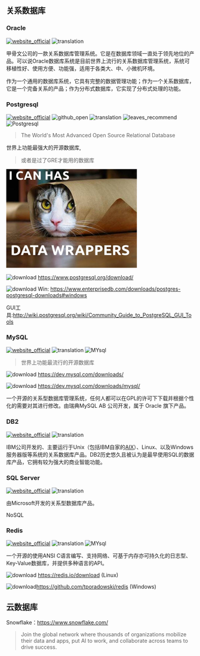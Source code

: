 ## 关系数据库

### Oracle
[![website_official](https://gitbook07.oss-cn-hangzhou.aliyuncs.com/website_official.svg)](https://www.oracle.com/index.htm) ![translation](https://gitbook07.oss-cn-hangzhou.aliyuncs.com/translation.svg) 

甲骨文公司的一款关系数据库管理系统。它是在数据库领域一直处于领先地位的产品。可以说Oracle数据库系统是目前世界上流行的关系数据库管理系统，系统可移植性好、使用方便、功能强，适用于各类大、中、小微机环境。

作为一个通用的数据库系统，它具有完整的数据管理功能；作为一个关系数据库，它是一个完备关系的产品；作为分布式数据库，它实现了分布式处理的功能。

### Postgresql
[![website_official](https://gitbook07.oss-cn-hangzhou.aliyuncs.com/website_official.svg)](https://www.postgresql.org/) ![github_open](https://gitbook07.oss-cn-hangzhou.aliyuncs.com/github_open.svg) ![translation](https://gitbook07.oss-cn-hangzhou.aliyuncs.com/translation.svg) ![leaves_recommend](https://gitbook07.oss-cn-hangzhou.aliyuncs.com/leaves_rec.svg) ![Postgresql](https://img.shields.io/badge/Version-13.0-ff55bb.svg)

> The World's Most Advanced Open Source Relational Database

世界上功能最强大的开源数据库,

> 或者是过了GRE才能用的数据库

<img src="../../.gitbook/assets/z-dev-databases-postgresql-catwrap.jpg" style="zoom:50%;" />

![download](https://gitbook07.oss-cn-hangzhou.aliyuncs.com/download.svg) https://www.postgresql.org/download/

![download](https://gitbook07.oss-cn-hangzhou.aliyuncs.com/download.svg) Win: https://www.enterprisedb.com/downloads/postgres-postgresql-downloads#windows

GUI工具:http://wiki.postgresql.org/wiki/Community_Guide_to_PostgreSQL_GUI_Tools 


### MySQL
[![website_official](https://gitbook07.oss-cn-hangzhou.aliyuncs.com/website_official.svg)](https://www.mysql.com) ![translation](https://gitbook07.oss-cn-hangzhou.aliyuncs.com/translation.svg) ![MYsql](https://img.shields.io/badge/Version-8.0.22-ff55bb.svg)

> 世界上功能最流行的开源数据库

![download](https://gitbook07.oss-cn-hangzhou.aliyuncs.com/download.svg) https://dev.mysql.com/downloads/

 ![download](https://gitbook07.oss-cn-hangzhou.aliyuncs.com/download.svg) https://dev.mysql.com/downloads/mysql/

一个开源的关系型数据库管理系统，任何人都可以在GPL的许可下下载并根据个性化的需要对其进行修改。由瑞典MySQL AB 公司开发，属于 Oracle 旗下产品。

### DB2
[![website_official](https://gitbook07.oss-cn-hangzhou.aliyuncs.com/website_official.svg)](https://www.ibm.com/analytics/db2) ![translation](https://gitbook07.oss-cn-hangzhou.aliyuncs.com/translation.svg) 

IBM公司开发的、主要运行于Unix（包括IBM自家的[AIX](https://zh.wikipedia.org/wiki/AIX)）、Linux、以及Windows服务器版等系统的关系数据库产品。DB2历史悠久且被认为是最早使用SQL的数据库产品，它拥有较为强大的商业智能功能。

### SQL Server
[![website_official](https://gitbook07.oss-cn-hangzhou.aliyuncs.com/website_official.svg)](https://www.microsoft.com/en-us/sql-server/) ![translation](https://gitbook07.oss-cn-hangzhou.aliyuncs.com/translation.svg) 

由Microsoft开发的关系型数据库产品。

NoSQL

### Redis
[![website_official](https://gitbook07.oss-cn-hangzhou.aliyuncs.com/website_official.svg)](https://redis.io/) ![translation](https://gitbook07.oss-cn-hangzhou.aliyuncs.com/translation.svg) ![MYsql](https://img.shields.io/badge/Version-6.2.1-ff55bb.svg)

一个开源的使用ANSI C语言编写、支持网络、可基于内存亦可持久化的日志型、Key-Value数据库，并提供多种语言的API。

![download](https://gitbook07.oss-cn-hangzhou.aliyuncs.com/download.svg) https://redis.io/download (Linux)

![download](https://gitbook07.oss-cn-hangzhou.aliyuncs.com/download.svg )https://github.com/tporadowski/redis (Windows)

## 云数据库

Snowflake：https://www.snowflake.com/

> Join the global network where thousands of organizations mobilize their data and apps, put AI to work, and collaborate across teams to drive success.

